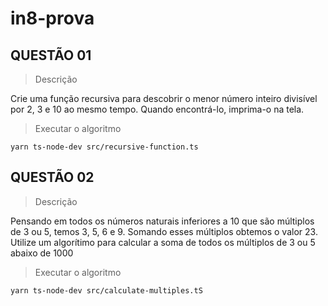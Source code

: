 # in8-prova

## QUESTÃO 01

> Descrição

Crie uma função recursiva para descobrir o menor número inteiro divisível por 2, 3 e 10 ao mesmo tempo. Quando encontrá-lo, imprima-o na tela.

> Executar o algoritmo
```
yarn ts-node-dev src/recursive-function.ts
```

## QUESTÃO 02

> Descrição

Pensando em todos os números naturais inferiores a 10 que são múltiplos de 3 ou 5, temos 3, 5, 6 e 9. Somando esses múltiplos obtemos o valor 23. Utilize um algorítimo para calcular a soma de todos os múltiplos de 3 ou 5 abaixo de 1000

> Executar o algoritmo
```
yarn ts-node-dev src/calculate-multiples.tS
```
